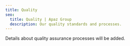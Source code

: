 ```yaml
---
title: Quality
seo:
  title: Quality | Apaz Group
  description: Our quality standards and processes.
---
```

Details about quality assurance processes will be added.
